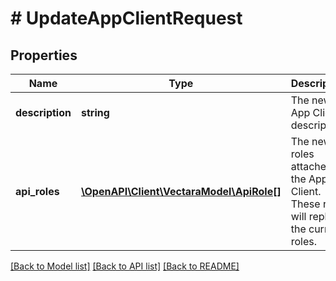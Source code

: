 # # UpdateAppClientRequest

## Properties

Name | Type | Description | Notes
------------ | ------------- | ------------- | -------------
**description** | **string** | The new App Client description. | [optional]
**api_roles** | [**\OpenAPI\Client\VectaraModel\ApiRole[]**](ApiRole.md) | The new roles attached to the App Client. These roles will replace the current roles. | [optional]

[[Back to Model list]](../../README.md#models) [[Back to API list]](../../README.md#endpoints) [[Back to README]](../../README.md)
